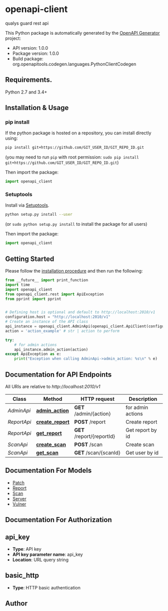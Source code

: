 # openapi-client
qualys guard rest api

This Python package is automatically generated by the [OpenAPI Generator](https://openapi-generator.tech) project:

- API version: 1.0.0
- Package version: 1.0.0
- Build package: org.openapitools.codegen.languages.PythonClientCodegen

## Requirements.

Python 2.7 and 3.4+

## Installation & Usage
### pip install

If the python package is hosted on a repository, you can install directly using:

```sh
pip install git+https://github.com/GIT_USER_ID/GIT_REPO_ID.git
```
(you may need to run `pip` with root permission: `sudo pip install git+https://github.com/GIT_USER_ID/GIT_REPO_ID.git`)

Then import the package:
```python
import openapi_client 
```

### Setuptools

Install via [Setuptools](http://pypi.python.org/pypi/setuptools).

```sh
python setup.py install --user
```
(or `sudo python setup.py install` to install the package for all users)

Then import the package:
```python
import openapi_client
```

## Getting Started

Please follow the [installation procedure](#installation--usage) and then run the following:

```python
from __future__ import print_function
import time
import openapi_client
from openapi_client.rest import ApiException
from pprint import pprint


# Defining host is optional and default to http://localhost:2010/v1
configuration.host = "http://localhost:2010/v1"
# Create an instance of the API class
api_instance = openapi_client.AdminApi(openapi_client.ApiClient(configuration))
action = 'action_example' # str | action to perform

try:
    # for admin actions
    api_instance.admin_action(action)
except ApiException as e:
    print("Exception when calling AdminApi->admin_action: %s\n" % e)

```

## Documentation for API Endpoints

All URIs are relative to *http://localhost:2010/v1*

Class | Method | HTTP request | Description
------------ | ------------- | ------------- | -------------
*AdminApi* | [**admin_action**](docs/AdminApi.md#admin_action) | **GET** /admin/{action} | for admin actions
*ReportApi* | [**create_report**](docs/ReportApi.md#create_report) | **POST** /report | Create report
*ReportApi* | [**get_report**](docs/ReportApi.md#get_report) | **GET** /report/{reportId} | Get report by id
*ScanApi* | [**create_scan**](docs/ScanApi.md#create_scan) | **POST** /scan | Create scan
*ScanApi* | [**get_scan**](docs/ScanApi.md#get_scan) | **GET** /scan/{scanId} | Get user by id


## Documentation For Models

 - [Patch](docs/Patch.md)
 - [Report](docs/Report.md)
 - [Scan](docs/Scan.md)
 - [Server](docs/Server.md)
 - [Vulner](docs/Vulner.md)


## Documentation For Authorization


## api_key

- **Type**: API key
- **API key parameter name**: api_key
- **Location**: URL query string


## basic_http

- **Type**: HTTP basic authentication


## Author




